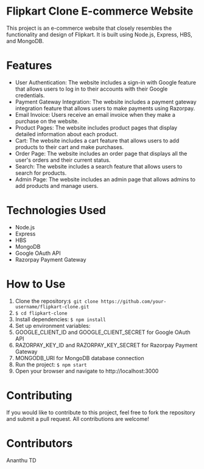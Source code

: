 # Flipkart Clone E-commerce Website
This project is an e-commerce website that closely resembles the functionality and design of Flipkart. It is built using Node.js, Express, HBS, and MongoDB.

# Features
* User Authentication: The website includes a sign-in with Google feature that allows users to log in to their accounts with their Google credentials.
* Payment Gateway Integration: The website includes a payment gateway integration feature that allows users to make payments using Razorpay.
* Email Invoice: Users receive an email invoice when they make a purchase on the website.
* Product Pages: The website includes product pages that display detailed information about each product.
* Cart: The website includes a cart feature that allows users to add products to their cart and make purchases.
* Order Page: The website includes an order page that displays all the user's orders and their current status.
* Search: The website includes a search feature that allows users to search for products.
* Admin Page: The website includes an admin page that allows admins to add products and manage users.
# Technologies Used
* Node.js
* Express
* HBS
* MongoDB
* Google OAuth API
* Razorpay Payment Gateway
# How to Use
1. Clone the repository:```$ git clone https://github.com/your-username/flipkart-clone.git ```
2. ```$ cd flipkart-clone ```
3. Install dependencies: ```$ npm install ```
4. Set up environment variables:
5. GOOGLE_CLIENT_ID and GOOGLE_CLIENT_SECRET for Google OAuth API
6. RAZORPAY_KEY_ID and RAZORPAY_KEY_SECRET for Razorpay Payment Gateway
7. MONGODB_URI for MongoDB database connection
8. Run the project: ```$ npm start ```
9. Open your browser and navigate to http://localhost:3000
# Contributing
If you would like to contribute to this project, feel free to fork the repository and submit a pull request. All contributions are welcome!
# Contributors
Ananthu TD
